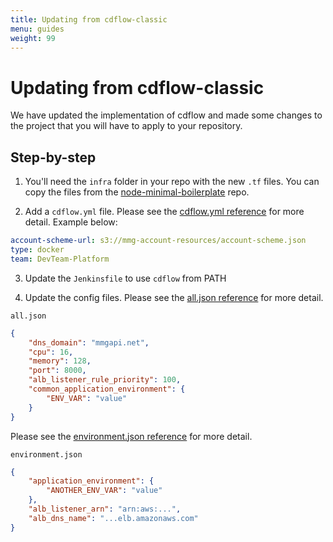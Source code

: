 ```yaml
---
title: Updating from cdflow-classic
menu: guides
weight: 99
---
```


# Updating from cdflow-classic 

We have updated the implementation of cdflow and made some changes to the project that you will have to apply to your repository.

## Step-by-step

1. You'll need the `infra` folder in your repo with the new `.tf` files.
   You can copy the files from the [node-minimal-boilerplate](https://github.com/mergermarket/node-minimal-boilerplate/tree/master/infra) repo.

2. Add a `cdflow.yml` file. 
Please see the [cdflow.yml reference](/reference/cdflow-yaml) for more detail.
Example below:
```yaml
account-scheme-url: s3://mmg-account-resources/account-scheme.json
type: docker
team: DevTeam-Platform
```
3. Update the `Jenkinsfile` to use `cdflow` from PATH

4. Update the config files. 
Please see the [all.json reference](/reference/config-all-json) for more detail.
    
`all.json`

```json
{
    "dns_domain": "mmgapi.net",
    "cpu": 16,
    "memory": 128,
    "port": 8000,
    "alb_listener_rule_priority": 100,
    "common_application_environment": {
        "ENV_VAR": "value"
    }
}
```
Please see the [environment.json reference](/reference/config-env-json) for more detail.

`environment.json`
```json
{
    "application_environment": {
        "ANOTHER_ENV_VAR": "value"
    },
    "alb_listener_arn": "arn:aws:...",
    "alb_dns_name": "...elb.amazonaws.com"
}
```

